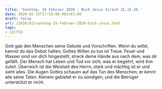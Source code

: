 ```yaml
---
title: 'Sonntag, 16 Februar 2020 : Buch Jesus Sirach 15,15-20.'
date: 2020-02-15T17:53:00.001+01:00
draft: false
url: /2020/02/sonntag-16-februar-2020-buch-jesus.html
tags: 
- LECTIO
---
```


Gott gab den Menschen seine Gebote und Vorschriften. Wenn du willst, kannst du das Gebot halten; Gottes Willen zu tun ist Treue. Feuer und Wasser sind vor dich hingestellt; streck deine Hände aus nach dem, was dir gefällt. Der Mensch hat Leben und Tod vor sich; was er begehrt, wird ihm zuteil. Überreich ist die Weisheit des Herrn; stark und mächtig ist er und sieht alles. Die Augen Gottes schauen auf das Tun des Menschen, er kennt alle seine Taten. Keinem gebietet er zu sündigen, und die Betrüger unterstützt er nicht.